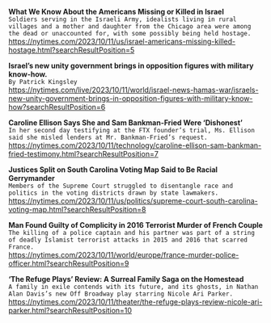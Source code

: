 **What We Know About the Americans Missing or Killed in Israel**\
`Soldiers serving in the Israeli Army, idealists living in rural villages and a mother and daughter from the Chicago area were among the dead or unaccounted for, with some possibly being held hostage.`\
https://nytimes.com/2023/10/11/us/israel-americans-missing-killed-hostage.html?searchResultPosition=5

**Israel’s new unity government brings in opposition figures with military know-how.**\
`By Patrick Kingsley`\
https://nytimes.com/live/2023/10/11/world/israel-news-hamas-war/israels-new-unity-government-brings-in-opposition-figures-with-military-know-how?searchResultPosition=6

**Caroline Ellison Says She and Sam Bankman-Fried Were ‘Dishonest’**\
`In her second day testifying at the FTX founder’s trial, Ms. Ellison said she misled lenders at Mr. Bankman-Fried’s request.`\
https://nytimes.com/2023/10/11/technology/caroline-ellison-sam-bankman-fried-testimony.html?searchResultPosition=7

**Justices Split on South Carolina Voting Map Said to Be Racial Gerrymander**\
`Members of the Supreme Court struggled to disentangle race and politics in the voting districts drawn by state lawmakers.`\
https://nytimes.com/2023/10/11/us/politics/supreme-court-south-carolina-voting-map.html?searchResultPosition=8

**Man Found Guilty of Complicity in 2016 Terrorist Murder of French Couple**\
`The killing of a police captain and his partner was part of a string of deadly Islamist terrorist attacks in 2015 and 2016 that scarred France.`\
https://nytimes.com/2023/10/11/world/europe/france-murder-police-officer.html?searchResultPosition=9

**‘The Refuge Plays’ Review: A Surreal Family Saga on the Homestead**\
`A family in exile contends with its future, and its ghosts, in Nathan Alan Davis’s new Off Broadway play starring Nicole Ari Parker.`\
https://nytimes.com/2023/10/11/theater/the-refuge-plays-review-nicole-ari-parker.html?searchResultPosition=10


